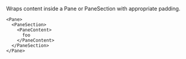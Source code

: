 Wraps content inside a Pane or PaneSection with appropriate padding.

```
<Pane>
  <PaneSection>
    <PaneContent>
      foo
    </PaneContent>
  </PaneSection>
</Pane>
```
